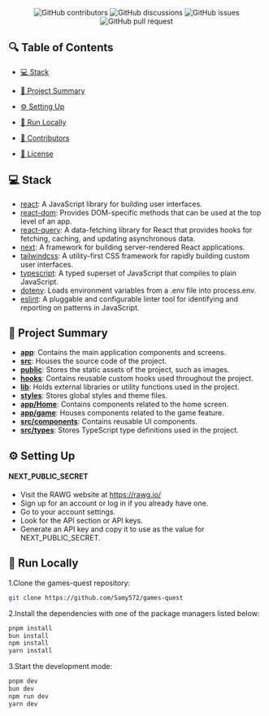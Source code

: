 <p align="center">
<img src="https://img.shields.io/github/contributors/Samy572/games-quest" alt="GitHub contributors" />
<img src="https://img.shields.io/github/discussions/Samy572/games-quest" alt="GitHub discussions" />
<img src="https://img.shields.io/github/issues/Samy572/games-quest" alt="GitHub issues" />
<img src="https://img.shields.io/github/issues-pr/Samy572/games-quest" alt="GitHub pull request" />
</p>

## 🔍 Table of Contents

- [💻 Stack](#stack)

- [📝 Project Summary](#project-summary)

- [⚙️ Setting Up](#setting-up)

- [🚀 Run Locally](#run-locally)

- [🙌 Contributors](#contributors)

- [📄 License](#license)

## 💻 Stack

- [react](https://reactjs.org/): A JavaScript library for building user interfaces.
- [react-dom](https://reactjs.org/docs/react-dom.html): Provides DOM-specific methods that can be used at the top level of an app.
- [react-query](https://react-query.tanstack.com/): A data-fetching library for React that provides hooks for fetching, caching, and updating asynchronous data.
- [next](https://nextjs.org/): A framework for building server-rendered React applications.
- [tailwindcss](https://tailwindcss.com/): A utility-first CSS framework for rapidly building custom user interfaces.
- [typescript](https://www.typescriptlang.org/): A typed superset of JavaScript that compiles to plain JavaScript.
- [dotenv](https://www.npmjs.com/package/dotenv): Loads environment variables from a .env file into process.env.
- [eslint](https://eslint.org/): A pluggable and configurable linter tool for identifying and reporting on patterns in JavaScript.

## 📝 Project Summary

- [**app**](app): Contains the main application components and screens.
- [**src**](src): Houses the source code of the project.
- [**public**](public): Stores the static assets of the project, such as images.
- [**hooks**](hooks): Contains reusable custom hooks used throughout the project.
- [**lib**](lib): Holds external libraries or utility functions used in the project.
- [**styles**](styles): Stores global styles and theme files.
- [**app/Home**](app/Home): Contains components related to the home screen.
- [**app/game**](app/game): Houses components related to the game feature.
- [**src/components**](src/components): Contains reusable UI components.
- [**src/types**](src/types): Stores TypeScript type definitions used in the project.

## ⚙️ Setting Up

#### NEXT_PUBLIC_SECRET

- Visit the RAWG website at https://rawg.io/
- Sign up for an account or log in if you already have one.
- Go to your account settings.
- Look for the API section or API keys.
- Generate an API key and copy it to use as the value for NEXT_PUBLIC_SECRET.

## 🚀 Run Locally

1.Clone the games-quest repository:

```sh
git clone https://github.com/Samy572/games-quest
```

2.Install the dependencies with one of the package managers listed below:

```bash
pnpm install
bun install
npm install
yarn install
```

3.Start the development mode:

```bash
pnpm dev
bun dev
npm run dev
yarn dev
```
